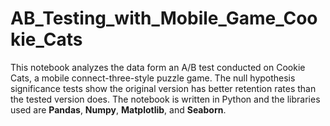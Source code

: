 # AB_Testing_with_Mobile_Game_Cookie_Cats
This notebook analyzes the data form an A/B test conducted on Cookie Cats, a mobile connect-three-style puzzle game. The null hypothesis significance tests show the original version has better retention rates than the tested version does. The notebook is written in Python and the libraries used are __Pandas__, __Numpy__, __Matplotlib__, and __Seaborn__.
